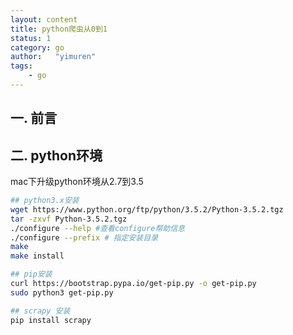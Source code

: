 ```yaml
---
layout: content
title: python爬虫从0到1
status: 1 
category: go
author:   "yimuren"
tags:
    - go
---
```


## 一. 前言


## 二. python环境
mac下升级python环境从2.7到3.5

```bash
## python3.x安装
wget https://www.python.org/ftp/python/3.5.2/Python-3.5.2.tgz  
tar -zxvf Python-3.5.2.tgz
./configure --help #查看configure帮助信息
./configure --prefix # 指定安装目录
make
make install

## pip安装
curl https://bootstrap.pypa.io/get-pip.py -o get-pip.py
sudo python3 get-pip.py

## scrapy 安装
pip install scrapy

```
